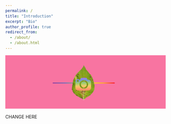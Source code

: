 ```yaml
---
permalink: /
title: "Introduction"
excerpt: "Bio"
author_profile: true
redirect_from: 
  - /about/
  - /about.html
---
```

![](/images/banner.png)

CHANGE HERE
